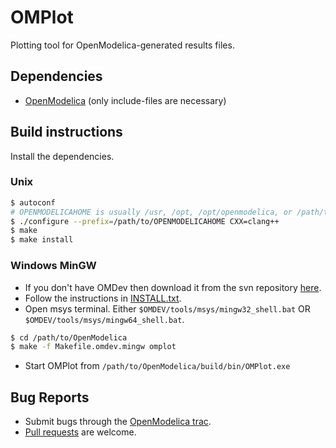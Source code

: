 # OMPlot
Plotting tool for OpenModelica-generated results files.

## Dependencies

- [OpenModelica](https://openmodelica.org) (only include-files are necessary)

## Build instructions

Install the dependencies.

### Unix
```bash
$ autoconf
# OPENMODELICAHOME is usually /usr, /opt, /opt/openmodelica, or /path/to/OpenModelica/build
$ ./configure --prefix=/path/to/OPENMODELICAHOME CXX=clang++
$ make
$ make install
```

### Windows MinGW
- If you don't have OMDev then download it from the svn repository [here](https://openmodelica.org/svn/OpenModelicaExternal/trunk/tools/windows/OMDev).
- Follow the instructions in [INSTALL.txt](https://openmodelica.org/svn/OpenModelicaExternal/trunk/tools/windows/OMDev/INSTALL.txt).
- Open msys terminal. Either `$OMDEV/tools/msys/mingw32_shell.bat` OR `$OMDEV/tools/msys/mingw64_shell.bat`.
```bash
$ cd /path/to/OpenModelica
$ make -f Makefile.omdev.mingw omplot
```
- Start OMPlot from `/path/to/OpenModelica/build/bin/OMPlot.exe`

## Bug Reports

- Submit bugs through the [OpenModelica trac](https://trac.openmodelica.org/OpenModelica/newticket).
- [Pull requests](../../../pulls) are welcome.
